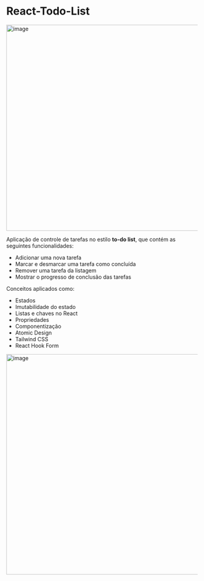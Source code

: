 # React-Todo-List

<img width="543" alt="image" src="https://github.com/GabrieelAlmeida/React-Native-Todo-List-/assets/41603912/67506d1c-ff0f-4ada-b98d-0659edd5a758">

Aplicação de controle de tarefas no estilo **to-do list**, que contém as seguintes funcionalidades:

- Adicionar uma nova tarefa
- Marcar e desmarcar uma tarefa como concluída
- Remover uma tarefa da listagem
- Mostrar o progresso de conclusão das tarefas

Conceitos aplicados como:

- Estados
- Imutabilidade do estado
- Listas e chaves no React
- Propriedades
- Componentização
- Atomic Design
- Tailwind CSS
- React Hook Form
  


<img width="581" alt="image" src="https://github.com/GabrieelAlmeida/Todo-List/assets/41603912/9f31758a-6e54-424b-a149-bd4f4c58b983">


